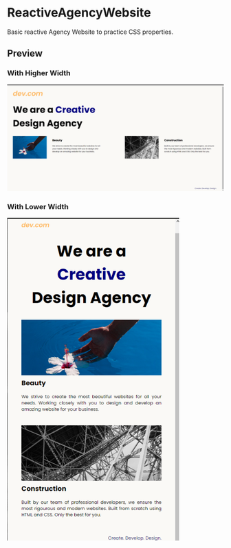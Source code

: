 # ReactiveAgencyWebsite
Basic reactive Agency Website to practice CSS properties.


## Preview
<p align="center" >
  
   ### With Higher Width
  
  <img src="assets/SS/SS1.png" width="600" >

 
  ### With Lower Width
  <img src="assets/SS/SS2.png" width="400" >
 
</p>
